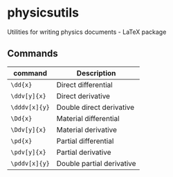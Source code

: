 # physicsutils
Utilities for writing physics documents - LaTeX package

## Commands

| command        | Description                     |
| --------       | ------------------------------- |
| `\dd{x}`       | Direct differential |
| `\ddv[y]{x}`   | Direct derivative |
| `\dddv[x]{y}`  | Double direct derivative | 
| `\Dd{x}`       | Material differential |
| `\Ddv[y]{x}`   | Material derivative |
| `\pd{x}`       | Partial differential |
| `\pdv[y]{x}`   | Partial derivative |
| `\pddv[x]{y}`  | Double partial derivative | 
